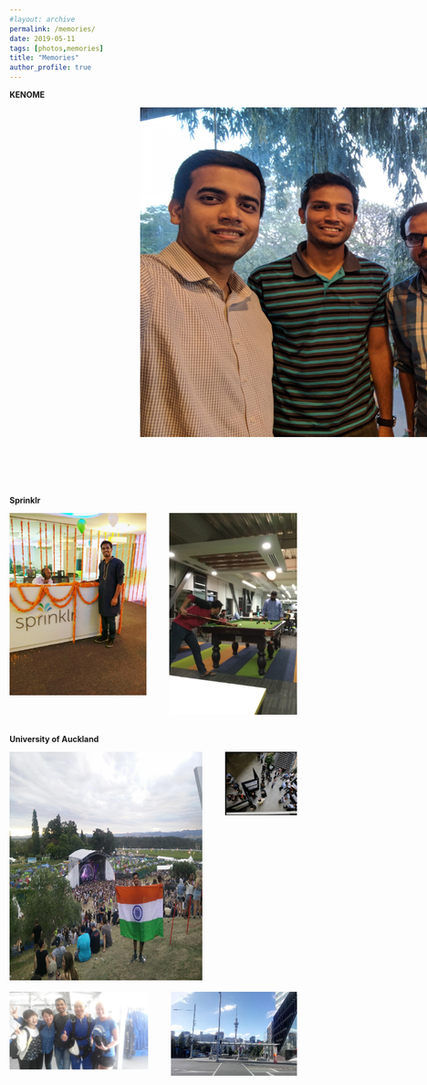 ```yaml
---
#layout: archive
permalink: /memories/
date: 2019-05-11
tags: [photos,memories]
title: "Memories"
author_profile: true
---
```

<!-- 
<div>
	<p> INTERNSHIP @CISCO SYSTEM</p>
	<img src="/images/memories/cisco.jpg" width="42" height="42">
	<img src="/images/memories/party.jpg" width="42" height="42">
</div>

<div> 
	<p> University of Auckland</p>
	<img src="/images/memories/skydive.jpg" width="42" height="42" display='block'>
</div>
 -->
<p><b>KENOME</b></p>
<div id="banner" style="overflow: hidden; display: flex; justify-content:space-around; width: 414%">
        <div class="" style="display: inline-block;">
            <img src="/images/memories/Kenome/meeting.jpg" style="width:84%;height: 89%">
        </div>
        <div class="" style="display: inline-block;">
            <img src="/images/memories/Kenome/target-1.jpg" hspace="40" alt="skydive" style="width:80%;height: 89%">
        </div>
</div>


<br>
<p><b>Sprinklr</b></p>
<div id="banner" style="overflow: hidden; display: flex; justify-content:space-around;">
        <div class="" style="display: inline-block;">
            <img src="/images/memories/Sprinklr/sprinklr-diwali.jpg" style="width:100%;">
        </div>
        <div class="" style="display: inline-block;">
            <img src="/images/memories/Sprinklr/sprinklr-pool.jpg" hspace="40" alt="skydive" style="width:100%">
        </div>
</div>


<br>
<p> <b>University of Auckland</b></p>
<div id="uoa1" style="overflow: hidden; display: flex; justify-content:space-around;">
        <div class="" style="display: inline-block;">
            <img src="/images/memories/UOA/RnV.jpg" alt="skydive" style="width: 2250px;height: 400px;">
        </div>
        <div class="" style="display: inline-block;">
            <img src="/images/memories/UOA/poster.png" hspace="40" style="width:100%;">
        </div>
</div>
<br>
<div id="uoa2" style="overflow: hidden; display: flex; justify-content:space-around;">
        <div class="" style="display: inline-block;">
            <img src="/images/memories/UOA/skydive.jpg" style="width:100%;">
        </div>
        <div class="" style="display: inline-block;">
            <img src="/images/memories/UOA/nz-skyline.jpg" hspace="40" alt="skydive" style="width:100%">
        </div>
</div>
